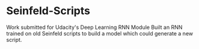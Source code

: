 # Seinfeld-Scripts
Work submitted for Udacity's Deep Learning RNN Module
Built an RNN trained on old Seinfeld scripts to build a model which could generate a new script.
